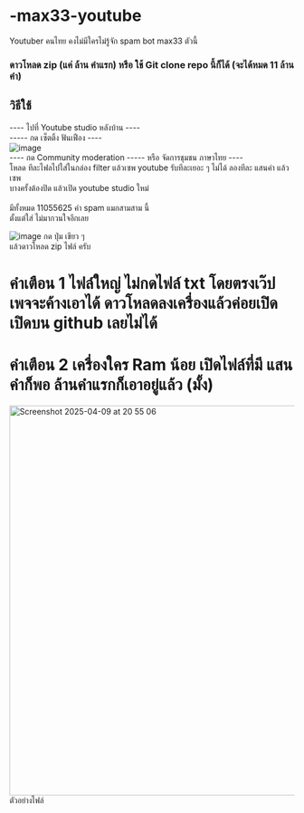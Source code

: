 # -max33-youtube<br>
Youtuber คนไทย คงไม่มีใครไม่รู้จัก spam bot max33 ตัวนี้ <br>
### **ดาวโหลด zip (แค่ ล้าน คำแรก)** หรือ ใช้ **Git clone repo นี้ก็ได้ (จะได้หมด 11 ล้านคำ)** <br>

## วิธีใช้

---- ไปที่ Youtube studio หลังบ้าน ---- <br>
----- กด เซ็ตติ้ง ฟันเฟือง ----<br>
![image](https://github.com/user-attachments/assets/73cc1fe3-2ee8-412c-b651-d487c66253ff)<br>
---- กด Community moderation ----- หรือ จัดการชุมชน ภาษาไทย ----<br>
โหลด ทีละไฟลไปใส่ในกล่อง filter แล้วเซพ youtube รับทีละเยอะ ๆ ไม่ได้ ลองทีละ แสนคำ แล้วเซพ<br>
บางครั้งต้องปิด แล้วเปิด youtube studio ใหม่ <br>
<br>
มีทั้งหมด 11055625 คำ spam แมกสามสาม นี้<br>
ตั้งแต่ใส่ ไม่มากวนใจอีกเลย <br>

![image](https://github.com/user-attachments/assets/6057853d-c72c-43ec-8b5f-29318973b660)
กด ปุ่ม เขียว ๆ  <br>
แล้วดาวโหลด zip ไฟล์ ครับ 

# คำเตือน 1 ไฟล์ใหญ่ ไม่กดไฟล์ txt โดยตรงเว๊ปเพจจะค้างเอาได้ ดาวโหลดลงเครื่องแล้วค่อยเปิด เปิดบน github เลยไม่ได้ <br>
# คำเตือน 2 เครื่องใคร Ram น้อย เปิดไฟล์ที่มี แสนคำก็พอ ล้านคำแรกก็เอาอยู่แล้ว (มั้ง) <br>

<img width="689" alt="Screenshot 2025-04-09 at 20 55 06" src="https://github.com/user-attachments/assets/850c3708-a268-4b01-8ae1-48255a5e78f2" />
ตัวอย่างไฟล์

